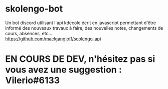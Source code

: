 # skolengo-bot
Un bot discord utilisant l'api kdecole écrit en javascript permettant d'être informé des nouveaux travaux à faire, des nouvelles notes, changements de cours, absences, etc... <br/>
https://github.com/maelgangloff/scolengo-api

# EN COURS DE DEV, n'hésitez pas si vous avez une suggestion : Vilerio#6133